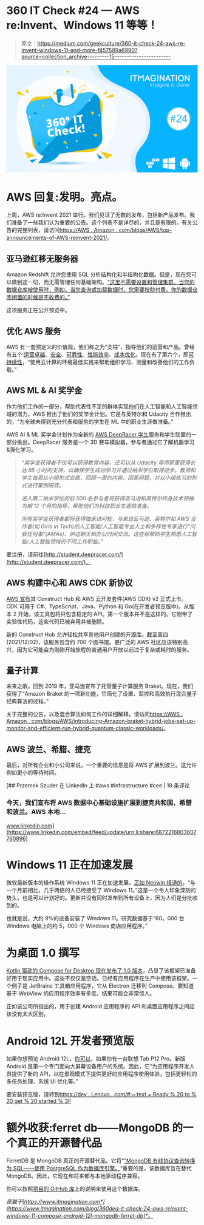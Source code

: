# 360 IT Check #24 — AWS re:Invent、Windows 11 等等！

> 原文：<https://medium.com/geekculture/360-it-check-24-aws-re-invent-windows-11-and-more-f457589a6990?source=collection_archive---------15----------------------->

![](img/056bf5f2b26b0853cd01261f303a8026.png)

# AWS 回复:发明。亮点。

上周，AWS re:Invent 2021 举行。我们见证了无数的发布，包括新产品发布。我们准备了一些我们认为重要的公告。这个列表不是详尽的，并且是有限的。有关公告的完整列表，请访问[https://AWS . Amazon . com/blogs/AWS/top-announcements-of-AWS-reinvent-2021/](https://aws.amazon.com/blogs/aws/top-announcements-of-aws-reinvent-2021/)。

## 亚马逊红移无服务器

Amazon Redshift 允许您使用 SQL 分析结构化和半结构化数据。但是，现在您可以做到这一切，而无需管理任何基础架构。[“这里不需要设置和管理集群。当您的数据仓库被使用时，例如，当您查询或加载数据时，您需要按秒付费。你的数据仓库闲置的时候是不收费的。”](https://aws.amazon.com/blogs/aws/introducing-amazon-redshift-serverless-run-analytics-at-any-scale-without-having-to-manage-infrastructure/)

这项服务正在公开预览中。

## 优化 AWS 服务

AWS 有一套预定义的价值观，他们称之为“支柱”，指导他们的运营和产品。曾经有五个:[运营卓越](https://docs.aws.amazon.com/wellarchitected/latest/operational-excellence-pillar/welcome.html)、[安全](https://docs.aws.amazon.com/wellarchitected/latest/security-pillar/welcome.html)、[可靠性](https://docs.aws.amazon.com/wellarchitected/latest/reliability-pillar/welcome.html)、[性能效率](https://docs.aws.amazon.com/wellarchitected/latest/performance-efficiency-pillar/welcome.html)、[成本优化](https://docs.aws.amazon.com/wellarchitected/latest/cost-optimization-pillar/welcome.html)。现在有了第六个，即[可持续性](https://aws.amazon.com/blogs/aws/sustainability-pillar-well-architected-framework/)，“使用云计算的环境最佳实践来帮助组织学习、测量和改善他们的工作负载。”

## AWS ML & AI 奖学金

作为他们工作的一部分，帮助代表性不足的群体实现他们在人工智能和人工智能领域的潜力，AWS 推出了他们的奖学金计划。它是与英特尔和 Udacity 合作推出的，“为全球未得到充分代表和服务的学生在 ML 中的职业生涯做准备。”

AWS AI & ML 奖学金计划作为全新的 [AWS DeepRacer 学生](http://aws.amazon.com/deepracer/student)服务和学生联盟的一部分推出。DeepRacer 服务是一个 3D 赛车模拟器，参与者通过它了解机器学习&强化学习。

> *“奖学金获得者不仅可以获得教育内容，还可以从 Udacity 导师那里获得长达 85 小时的支持，以确保学生成功学习并通过纳米学位取得进步。教师和学生每周以小组形式会面，回顾一周的内容，回答问题，并以小组练习的形式进行案例研究。*
> 
> *进入第二纳米学位的前 500 名参与者将获得亚马逊和英特尔终身技术领袖为期 12 个月的指导，帮助他们为科技职业生涯做准备。*
> 
> *所有奖学金获得者都将获得独家访问权，与来自亚马逊、英特尔和 AWS 合作者(如 Girls in Tech)的人工智能/人工智能专业人士和多样性专家进行“问我任何事”(AMAs)、炉边聊天和办公时间交流。这些将帮助学生熟悉人工智能/人工智能领域的不同工作职能。”*

要注册，请前往[http://student.deepracer.com/](http://student.deepracer.com/)。

## AWS 构建中心和 AWS CDK 新协议

[AWS 宣布](https://aws.amazon.com/blogs/aws/announcing-general-availability-of-construct-hub-and-aws-cloud-development-kit-version-2/)其 Construct Hub 和 AWS 云开发套件(AWS CDK) v2 正式上市。CDK 可用于 C#、TypeScript、Java、Python 和 Go(在开发者预览版中)。从版本 2 开始，该工具包将只包含稳定的 API。第一个版本并不是这样的。它附带了实验性代码，这些代码已被弃用并被删除。

新的 Construct Hub 允许轻松共享其他用户创建的开源库。截至周四(2021/12/02)，该服务包含约 700 个图书馆。更广泛的 AWS 社区应该特别高兴，因为它可能会为刚刚开始旅程的普通用户开放以前过于复杂或耗时的服务。

## 量子计算

未来之歌。回到 2019 年，亚马逊宣布了托管量子计算服务 Braket。现在，我们获得了“Amazon Braket 的一项新功能，它简化了设置、监控和高效执行混合量子经典算法的过程。”

关于完整的公告，以及混合算法如何工作的详细解释，请访问[https://AWS . Amazon . com/blogs/AWS/introducing-Amazon-braket-hybrid-jobs-set-up-monitor-and-efficient-run-hybrid-quantum-classic-workloads/](https://aws.amazon.com/blogs/aws/introducing-amazon-braket-hybrid-jobs-set-up-monitor-and-efficiently-run-hybrid-quantum-classical-workloads/)。

## AWS 波兰、希腊、捷克

最后，对所有企业和小公司来说，一个重要的信息是将 AWS 扩展到波兰。这允许例如更小的等待时间。

[](https://www.linkedin.com/embed/feed/update/urn:li:share:6872216803607760896) [## Przemek Szuder 在 LinkedIn 上:#aws #infrastructure #cee | 18 条评论

### 今天，我们宣布将 AWS 数据中心基础设施扩展到捷克共和国、希腊和波兰。AWS 本地…

www.linkedin.com](https://www.linkedin.com/embed/feed/update/urn:li:share:6872216803607760896) 

# Windows 11 正在加速发展

微软最新版本的操作系统 Windows 11 正在加速发展。[正如 Neowin 报道的](https://www.neowin.net/news/nearly-twice-the-people-have-already-embraced-windows-11-compared-to-just-a-month-ago/)，“与一个月前相比，几乎两倍的人已经接受了 Windows 11。”这是一个令人印象深刻的势头，也是可以计划好的。更新并没有同时发布到所有设备上，因为人们是分批收到的。

也就是说，大约 9%的设备安装了 Windows 11。研究数据基于“60，000 台 Windows 电脑上的约 5，000 个 Windows 商店应用程序。”

# 为桌面 1.0 撰写

[Kotlin 驱动的 Compose for Desktop 现在发布了 1.0 版本](https://blog.jetbrains.com/kotlin/2021/12/compose-multiplatform-1-0-is-going-live/)，凸显了该框架已准备好用于现实应用中。这些不仅仅是空话。已经有应用程序在生产中使用该框架。一个例子是 JetBrains 工具箱应用程序，它从 Electron 迁移到 Compose。要知道基于 WebView 的应用程序效率有多低，结果可能会非常惊人。

正如该公司所指出的，用于创建 Android 应用程序的 API 和桌面应用程序之间应该没有太大区别。

# Android 12L 开发者预览版

如果你想预览 Android 12L，[你可以](https://9to5google.com/2021/12/01/android-12l-dp1-lenovo/)，如果你有一台联想 Tab P12 Pro。新版 Android 是第一个专门面向大屏幕设备用户的系统。因此，它“为应用程序开发人员提供了新的 API，以在景观模式下提供更好的应用程序使用体验，包括更轻松的多任务处理、系统 UI 优化等。”

要安装预览版，请转到[https://dev . Lenovo . com/#:~:text = Ready % 20 to % 20 get % 20 started % 3F](https://dev.lenovo.com/#:~:text=Ready%20to%20get%20started%3F)

# 额外收获:ferret db——MongoDB 的一个真正的开源替代品

FerretDB 是 MongoDB 真正的开源替代品。它将“[”MongoDB 有线协议查询转换为 SQL——使用 PostgreSQL 作为数据库引擎。](https://github.com/FerretDB/FerretDB)“重要的是，该数据库旨在替代 MongoDB。因此，它现在和将来都与本地驱动程序兼容。

你可以按照[项目的 GitHub 库](https://github.com/FerretDB/FerretDB)上的说明来使用这个数据库。

*原载于*[*https://www.itmagination.com*](https://www.itmagination.com/blog/360deg-it-check-24-aws-reinvent-windows-11-compose-android-12l-mongodb-ferret-db)*。*